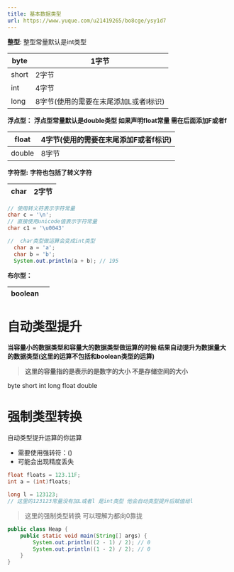 ```yaml
---
title: 基本数据类型
url: https://www.yuque.com/u21419265/bo8cge/ysy1d7
---
```


**整型**:
整型常量默认是int类型

| byte | 1字节 |
| --- | --- |
| short | 2字节 |
| int | 4字节 |
| long | 8字节(使用的需要在末尾添加L或者l标识) |

**浮点型：**
**浮点型常量默认是double类型 如果声明float常量 需在后面添加F或者f**

| float | 4字节(使用的需要在末尾添加F或者f标识) |
| --- | --- |
| double | 8字节 |

**字符型:**
**字符也包括了转义字符**

| char | 2字节 |
| --- | --- |

```java
// 使用转义符表示字符常量
char c = '\n';
// 直接使用unicode值表示字符常量
char c1 = '\u0043'
```

```java
// 	char类型做运算会变成int类型
  char a = 'a';
  char b = 'b';
  System.out.println(a + b); // 195
```

**布尔型：**

| boolean |  |
| --- | --- |



# 自动类型提升

**当容量小的数据类型和容量大的数据类型做运算的时候 结果自动提升为数据量大的数据类型(这里的运算不包括和boolean类型的运算)**

> **这里的容量指的是表示的是数字的大小 不是存储空间的大小**

byte short int long float double

# 强制类型转换

自动类型提升运算的你运算

- 需要使用强转符：()
- 可能会出现精度丢失

```java
float floats = 123.11F;
int a = (int)floats;
```

```java
long l = 123123;
// 这里的123123常量没有加L或者l 是int类型 他会自动类型提升后赋值给l
```

> 这里的强制类型转换 可以理解为都向0靠拢

```java
public class Heap {
    public static void main(String[] args) {
        System.out.println((2 - 1) / 2); // 0
        System.out.println((1 - 2) / 2); // 0
    }
}
```
